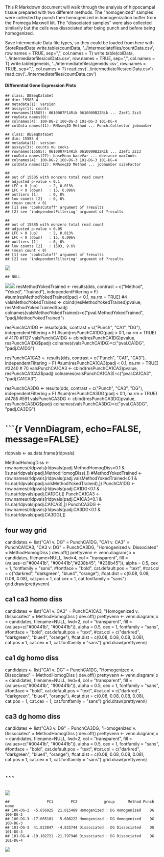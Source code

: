 This R Markdown document will walk through the analysis of hippocampal tissue prepared with two different methods. The "homogenized" samples were collected by punch then homogenized in homogenization buffer from the Promega Maxwell kit. The "dissociated samples" were also collected similarily but the cells was dissociated after being punch and before being homogenized.

Save Intermediate Data file types, so they could be loaded from here with StoreReadData write.table(countData, '../intermediatefiles/countData.csv', row.names = TRUE, sep=",", col.names = T) write.table(colData, '../intermediatefiles/colData.csv', row.names = TRUE, sep=",", col.names = T) write.table(geneids, '../intermediatefiles/geneids.csv', row.names = TRUE, sep=",", col.names = T) read.csv('../intermediatefiles/colData.csv') read.csv('../intermediatefiles/countData.csv')

#### Differential Gene Expression Plots

    ## class: DESeqDataSet 
    ## dim: 15585 4 
    ## metadata(1): version
    ## assays(1): counts
    ## rownames(15585): 0610007P14Rik 0610009B22Rik ... Zzef1 Zzz3
    ## rowData names(0):
    ## colnames(4): 100-DG-2 100-DG-3 101-DG-3 101-DG-4
    ## colData names(11): RNAseqID Method ... Punch.Collector jobnumber

    ## class: DESeqDataSet 
    ## dim: 15585 4 
    ## metadata(1): version
    ## assays(3): counts mu cooks
    ## rownames(15585): 0610007P14Rik 0610009B22Rik ... Zzef1 Zzz3
    ## rowData names(27): baseMean baseVar ... deviance maxCooks
    ## colnames(4): 100-DG-2 100-DG-3 101-DG-3 101-DG-4
    ## colData names(12): RNAseqID Method ... jobnumber sizeFactor

    ## 
    ## out of 15585 with nonzero total read count
    ## adjusted p-value < 0.1
    ## LFC > 0 (up)     : 2, 0.013% 
    ## LFC < 0 (down)   : 15, 0.096% 
    ## outliers [1]     : 0, 0% 
    ## low counts [2]   : 0, 0% 
    ## (mean count < 0)
    ## [1] see 'cooksCutoff' argument of ?results
    ## [2] see 'independentFiltering' argument of ?results

    ## 
    ## out of 15585 with nonzero total read count
    ## adjusted p-value < 0.05
    ## LFC > 0 (up)     : 2, 0.013% 
    ## LFC < 0 (down)   : 15, 0.096% 
    ## outliers [1]     : 0, 0% 
    ## low counts [2]   : 1503, 9.6% 
    ## (mean count < 0)
    ## [1] see 'cooksCutoff' argument of ?results
    ## [2] see 'independentFiltering' argument of ?results

![](../figures/DG_onlyhomodiss/DifferentialGeneExpressionAnalysis-1.png)

    ## NULL

![](../figures/DG_onlyhomodiss/DifferentialGeneExpressionAnalysis-2.png)![](../figures/DG_onlyhomodiss/DifferentialGeneExpressionAnalysis-3.png) resMethodYokedTrained \<- results(dds, contrast = c("Method", "Yoked", "Trained"), independentFiltering = F) \#sum(resMethodYokedTrained\(padj < 0.1, na.rm = TRUE) #4 valsMethodYokedTrained <- cbind(resMethodYokedTrained\)pvalue, resMethodYokedTrained$padj) colnames(valsMethodYokedTrained)=c("pval.MethodYokedTrained", "padj.MethodYokedTrained")

resPunchCA1DG \<- results(dds, contrast = c("Punch", "CA1", "DG"), independentFiltering = F) \#sum(resPunchCA1DG\(padj < 0.1, na.rm = TRUE) # 4170 #1127 valsPunchCA1DG <- cbind(resPunchCA1DG\)pvalue, resPunchCA1DG$padj) colnames(valsPunchCA1DG)=c("pval.CA1DG", "padj.CA1DG")

resPunchCA1CA3 \<- results(dds, contrast = c("Punch", "CA1", "CA3"), independentFiltering = F) \#sum(resPunchCA1CA3\(padj < 0.1, na.rm = TRUE) #2240 # 70 valsPunchCA1CA3 <- cbind(resPunchCA1CA3\)pvalue, resPunchCA1CA3$padj) colnames(valsPunchCA1CA3)=c("pval.CA1CA3", "padj.CA1CA3")

resPunchCA3DG \<- results(dds, contrast = c("Punch", "CA3", "DG"), independentFiltering = F) \#sum(resPunchCA3DG\(padj < 0.1, na.rm = TRUE) #4785 #591 valsPunchCA3DG <- cbind(resPunchCA3DG\)pvalue, resPunchCA3DG$padj) colnames(valsPunchCA3DG)=c("pval.CA3DG", "padj.CA3DG")

\`\`\`{r VennDiagram, echo=FALSE, message=FALSE}
================================================

rldpvals \<- as.data.frame(rldpvals)

MethodHomogDiss \<- row.names(rldpvals[rldpvals\(padj.MethodHomogDiss<0.1 & !is.na(rldpvals\)padj.MethodHomogDiss),]) \#MethodYokedTrained \<- row.names(rldpvals[rldpvals\(padj.valsMethodYokedTrained<0.1 & !is.na(rldpvals\)padj.valsMethodYokedTrained),]) PunchCA1DG \<- row.names(rldpvals[rldpvals\(padj.CA1DG<0.1 & !is.na(rldpvals\)padj.CA1DG),]) PunchCA1CA3 \<- row.names(rldpvals[rldpvals\(padj.CA1CA3<0.1 & !is.na(rldpvals\)padj.CA1CA3),]) PunchCA3DG \<- row.names(rldpvals[rldpvals\(padj.CA3DG<0.1 & !is.na(rldpvals\)padj.CA3DG),])

four way grid
-------------

candidates \<- list("CA1 v. DG" = PunchCA1DG, "CA1 v. CA3" = PunchCA1CA3, "CA3 v. DG" = PunchCA3DG, "Homogenized v. Dissociated" = MethodHomogDiss ) dev.off() prettyvenn \<- venn.diagram( x = candidates, filename=NULL, lwd=4, col = "transparent", fill = (values=c("\#00441b", "\#00441b","\#238b45", "\#238b45")), alpha = 0.5, cex = 1, fontfamily = "sans", \#fontface = "bold", cat.default.pos = "text", \#cat.col = c("darkred", "darkgreen", "blue4", "orange"), \#cat.dist = c(0.08, 0.08, 0.08, 0.08), cat.pos = 1, cat.cex = 1, cat.fontfamily = "sans") grid.draw(prettyvenn)

ca1 ca3 homo diss
-----------------

candidates \<- list("CA1 v. CA3" = PunchCA1CA3, "Homogenized v. Dissociated" = MethodHomogDiss ) dev.off() prettyvenn \<- venn.diagram( x = candidates, filename=NULL, lwd=2, col = "transparent", fill = (values=c("\#00441b", "\#00441b")), alpha = 0.5, cex = 1, fontfamily = "sans", \#fontface = "bold", cat.default.pos = "text", \#cat.col = c("darkred", "darkgreen", "blue4", "orange"), \#cat.dist = c(0.08, 0.08, 0.08, 0.08), cat.pos = 1, cat.cex = 1, cat.fontfamily = "sans") grid.draw(prettyvenn)

ca1 dg homo diss
----------------

candidates \<- list("CA1 v. DG" = PunchCA1DG, "Homogenized v. Dissociated" = MethodHomogDiss ) dev.off() prettyvenn \<- venn.diagram( x = candidates, filename=NULL, lwd=4, col = "transparent", fill = (values=c("\#00441b", "\#00441b")), alpha = 0.5, cex = 1, fontfamily = "sans", \#fontface = "bold", cat.default.pos = "text", \#cat.col = c("darkred", "darkgreen", "blue4", "orange"), \#cat.dist = c(0.08, 0.08, 0.08, 0.08), cat.pos = 1, cat.cex = 1, cat.fontfamily = "sans") grid.draw(prettyvenn)

ca3 dg homo diss
----------------

candidates \<- list("CA3 v. DG" = PunchCA3DG, "Homogenized v. Dissociated" = MethodHomogDiss ) dev.off() prettyvenn \<- venn.diagram( x = candidates, filename=NULL, lwd=2, col = "transparent", fill = (values=c("\#00441b", "\#00441b")), alpha = 0.5, cex = 1, fontfamily = "sans", \#fontface = "bold", cat.default.pos = "text", \#cat.col = c("darkred", "darkgreen", "blue4", "orange"), \#cat.dist = c(0.08, 0.08, 0.08, 0.08), cat.pos = 1, cat.cex = 1, cat.fontfamily = "sans") grid.draw(prettyvenn)

\`\`\`
======

![](../figures/DG_onlyhomodiss/Heatmap100DEgenes-1.png)

    ##                 PC1        PC2            group      Method Punch     name
    ## 100-DG-2  -5.656025  21.015469 Homogenized : DG Homogenized    DG 100-DG-2
    ## 100-DG-3 -17.065101   5.608222 Homogenized : DG Homogenized    DG 100-DG-3
    ## 101-DG-3  41.823847  -4.825744 Dissociated : DG Dissociated    DG 101-DG-3
    ## 101-DG-4 -19.102721 -21.797946 Dissociated : DG Dissociated    DG 101-DG-4

![](../figures/DG_onlyhomodiss/PCA-1.png)
